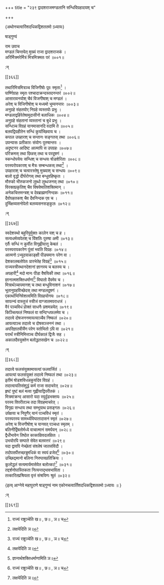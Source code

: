 +++
title = "२३९ द्वादशराजमण्डलानि सन्धिविग्रहादयश् च"

+++

\{अथोनचत्वारिंशदधिकद्विशततमो ऽध्यायः\}

षाड्गुण्यं  
    
राम उवाच  
मण्डलं चिन्तयेत् मुख्यं राजा द्वादशराजकं   ।  
अरिर्मित्रमरेर्मित्रं मित्रमित्रमतः परं ॥००१॥  
    
:न्  
    
[^१]: राज्यं राष्ट्रञ्चेति ख॥ , छ॥ , ञ॥ च  
    
[^२]: लक्षयेदिति ञ॥  

[[३६६]]
    
तथारिमित्रमित्रञ्च विजिगीषोः पुरः स्मृताः[^१]   ।  
पार्ष्णिग्राहः स्मृतः पश्चादाक्रन्दस्तदनन्तरं   ॥००२॥  
आसारावनयोश् चैवं विजगीषाश् च मण्डलं   ।  
अरेश् च विजिगीषोश् च मध्यमो भूम्यनन्तरः ॥००३॥  
अनुग्रहे संहतयोर् निग्रहे व्यस्तयोः प्रभुः ।  
मण्डलाद्वहिरेतेषामुदासीनो बलाधिकः ॥००४॥  
अनुग्रहे संहतानां व्यस्तानां च बुधे प्रभुः   ।  
सन्धिञ्च विग्रहं यानमासानदि वदामि ते ॥००५॥  
बलवद्विग्रहीतेन सन्धिं कुर्याच्छिवाय च ।  
कपाल उपहारश् च सन्तानः सङ्गतस् तथा ॥००६॥  
उपन्यासः प्रतीकारः संयोगः पुरुषान्तरः   ।  
अदृष्टनर आदिष्ट आत्मापि स उपग्रहः ॥००७॥  
परिक्रमस् तथा छिन्नस् तथा च परदूषणं ।  
स्कन्धोपयेयः सन्धिश् च सन्धयः षोडशेरिताः   ॥००८॥  
परस्परोपकारश् च मैत्रः सम्बन्धकस् तथा[^२] ।  
उपहाराश् च चत्वारस्तेषु मुख्याश् च सन्धयः   ॥००९॥  
बालो वृद्धो दीर्घरोगस् तथा बन्धुवहिष्कृतः   ।  
मौरुको भीरुकजनो लुब्धो लुब्धजनस् तथा ॥०१०॥  
विरक्तप्रकृतिश् चैव विषयेष्वतिशक्तिमान् ।  
अनेकचित्तमन्त्रश् च देवब्राह्मणनिन्दकः ॥०११॥  
दैवोपहतकश् चैव दैवनिन्दक एव च ।  
दुर्भिक्षव्यसनोपेतो बलव्यसनसङ्कुलः ॥०१२॥  
    
:न्  
    
[^१]: पुरःस्थिता इति ख॥ , छ॥ च  
    
[^२]: मैत्रः सुखकरस्तथेति ग॥  

[[३६७]]
    
स्वदेशस्थो बहुरिपुर्मुक्तः कालेन यश् च ह ।  
सत्यधर्मव्यपेतश् च विंशतिः पुरुषा अमी ॥०१३॥  
एर्तैः सन्धिं न कुर्वीत विगृह्णीयात्तु केबलं   ।  
परस्परापकारेण पुंसां भवति विग्रहः ॥०१४॥  
आत्मनो ऽभ्युदयाकाङ्क्षी पीड्यमानः परेण वा   ।  
देशकालबलोपेतः प्रारभेतेह विग्रहं[^१] ॥०१५॥  
राज्यस्त्रीस्थानदेशानां ज्ञानस्य च बलस्य च ।  
अपहारी[^२] मदो मानः पीडा वैषयिकी तथा   ॥०१६॥  
ज्ञानात्मशक्तिधर्माणां[^३] विघातो दैवमेव च   ।  
मित्रार्थञ्चापमानश् च तथा बन्धुविनाशनं ॥०१७॥  
भूतानुग्रहविच्छेदस् तथा मण्डलदूषणं ।  
एकार्थाभिनिवेशत्वमिति विग्रहयोनयः ॥०१८॥  
सापत्न्यं वास्तुजं स्त्रीजं वाग्जातमपराधजं   ।  
वैरं पञ्चविधं प्रोक्तं साधनैः प्रशमन्नयेत्   ॥०१९॥  
किञ्चित्फलं निष्फलं वा सन्दिग्धफलमेव च ।  
तदात्वे दोषजननमायत्याञ्चैव निष्फलं ॥०२०॥  
आयत्याञ्च तदात्वे च दोषसञ्जननं तथा ।  
अपरिज्ञातवीर्येण परेण स्तोभितो ऽपि वा ॥०२१॥  
परार्थं स्त्रीनिमित्तञ्च दीर्घकालं द्विजैः सह   ।  
अकालदैवयुक्तेन बलोद्धतसखेन च ॥०२२॥  
    
:न्  
    
[^१]: आत्मन इत्य् अदिः, विग्रहमित्यन्तः पाठः ग॥पुस्तके नास्ति  
    
[^२]: अवहार इति घ॥  
    
[^३]: ज्ञानार्थशक्तिधर्माणामिति ञ॥  

[[३६८]]
    
तदात्वे फलसंयुक्तमायत्यां फलवर्जितं ।  
आयत्यां फलसंयुक्तं तदात्वे निष्फलं तथा   ॥०२३॥  
इतीमं षोडशविधन्नकुर्यादेव विग्रहं ।  
तदात्वायतिसंशुद्धं कर्म राजा सदाचरेत् ॥०२४॥  
हृष्टं पुष्टं बलं मत्वा गृह्णीयाद्विपरीतकं   ।  
मित्रमाक्रन्द आसारो यदा स्युर्दृढभक्तयः ॥०२५॥  
परस्य विपरीतञ्च तदा विग्रहमाचरेत् ।  
विगृह्य सन्धाय तथा सम्भूयाथ प्रसङ्गतः   ॥०२६॥  
उपेक्षया च निपुणैर् यानं पञ्चविधं स्मृतं   ।  
परस्परस्य सामर्थ्यविघातादासनं स्मृतं ॥०२७॥  
अरेश् च विजगीषोश् च यानवत् पञ्चधा स्मृतम् ।  
बलिनीर्द्विषतोर्मध्ये वाचात्मानं समर्पयन् ॥०२८॥  
द्वैधीभावेन तिष्ठेत काकाक्षिवदलक्षितः   ।  
उभयोरपि सम्पाते सेवेत बलवत्तरं ॥०२९॥  
यदा द्वावपि नेच्छेतां संश्लेषं जातसंविदौ   ।  
तदोपसर्पेत्तच्छत्रुमधिकं वा स्वयं व्रजेत्[^१] ॥०३०॥  
उच्छिद्यमानो बलिना निरुपायप्रतिक्रियः ।  
कुलोद्धतं सत्यमार्यमासेवेत बलोत्कटं[^२] ॥०३१॥  
तद्दर्शनोपास्तिकता नित्यन्तद्भावभाविता ।  
तत्कारितप्रश्रियता वृत्तं संश्रयिणः श्रुतं   ॥०३२॥  
    
\{इत्य् आग्नेये महापुराणे षाड्गुण्यं नाम एकोनचत्वार्तिंशदधिकद्विशततमो ऽध्यायः ॥  }
    
:न्  
    
[^१]: उभयोरित्यादिः, स्वयं व्रजेदित्यन्तः पाठः ज॥ पुस्तके  
नास्ति  
    
[^२]: बलोत्करमिति ग॥ , घ॥ , ज॥ , ञ॥ च  

[[३६९]]
    